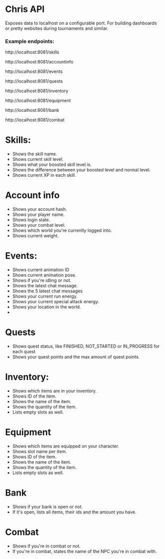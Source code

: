 # Chris API
Exposes data to localhost on a configurable port. For building dashboards or pretty websites during tournaments and similar.

### Example endpoints:

http://localhost:8081/skills

http://localhost:8081/accountinfo

http://localhost:8081/events

http://localhost:8081/quests

http://localhost:8081/inventory

http://localhost:8081/equipment

http://localhost:8081/bank

http://localhost:8081/combat

# Skills:

- Shows the skill name.
- Shows current skill level.
- Shows what your boosted skill level is.
- Shows the difference between your boosted level and normal level.
- Shows current XP in each skill.

# Account info

- Shows your account hash.
- Shows your player name.
- Shows login state.
- Shows your combat level.
- Shows which world you're currently logged into.
- Shows current weight.

# Events:

- Shows current animation ID
- Shows current animation pose.
- Shows if you're idling or not.
- Shows the latest chat message.
- Shows the 5 latest chat messages
- Shows your current run energy.
- Shows your current special attack energy.
- Shows your location in the world.
- 
# Quests

- Shows quest status, like FINISHED, NOT_STARTED or IN_PROGRESS for each quest
- Shows your quest points and the max amount of quest points.

# Inventory:

- Shows which items are in your inventory.
- Shows ID of the item.
- Shows the name of the item.
- Shows the quantity of the item.
- Lists empty slots as well.

# Equipment

- Shows which items are equipped on your character.
- Shows slot name per item.
- Shows ID of the item.
- Shows the name of the item.
- Shows the quantity of the item.
- Lists empty slots as well.

# Bank

- Shows if your bank is open or not.
- If it's open, lists all items, their ids and the amount you have.

# Combat

- Shows if you're in combat or not.
- If you're in combat, states the name of the NPC you're in combat with.